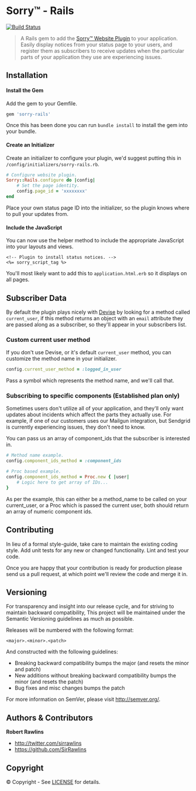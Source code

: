 # Sorry™ - Rails

[![Build Status](https://travis-ci.org/sorry-app/sorry-rails.svg?branch=master)](https://travis-ci.org/sorry-app/sorry-rails)

> A Rails gem to add the [Sorry™ Website Plugin](https://github.com/sorry-app/status-bar) to your application. Easily display notices from your status page to your users, and register them as subscribers to receive updates when the particular parts of your application they use are experiencing issues.

## Installation

#### Install the Gem

Add the gem to your Gemfile.

```ruby
gem 'sorry-rails'
```

Once this has been done you can run `bundle install` to install the gem into your bundle.

#### Create an Initializer

Create an initializer to configure your plugin, we'd suggest putting this in `/config/initializers/sorry-rails.rb`.

```ruby
# Configure website plugin.
Sorry::Rails.configure do |config|
    # Set the page identity.
    config.page_id = 'xxxxxxxx'
end
```

Place your own status page ID into the initializer, so the plugin knows where to pull your updates from.

#### Include the JavaScript

You can now use the helper method to include the appropriate JavaScript into your layouts and views.

```erb
<!-- Plugin to install status notices. -->
<%= sorry_script_tag %>
```

You'll most likely want to add this to `application.html.erb` so it displays on all pages.

## Subscriber Data

By default the plugin plays nicely with [Devise](https://github.com/plataformatec/devise) by looking for a method called `current_user`, if this method returns an object with an `email` attribute they are passed along as a subscriber, so they'll appear in your subscribers list.

### Custom current user method

If you don't use Devise, or it's default `current_user` method, you can customize the method name in your initializer.

```ruby
config.current_user_method = :logged_in_user
```

Pass a symbol which represents the method name, and we'll call that.

### Subscribing to specific components (Established plan only)

Sometimes users don't utilize all of your application, and they'll only want updates about incidents which affect the parts they actually use. For example, if one of our customers uses our Mailgun integration, but Sendgrid is currently experiencing issues, they don't need to know.

You can pass us an array of component_ids that the subscriber is interested in.

```ruby
# Method name example.
config.component_ids_method = :component_ids

# Proc based example.
config.component_ids_method = Proc.new { |user| 
    # Logic here to get array of IDs...
}
```

As per the example, this can either be a method_name to be called on your current_user, or a Proc which is passed the current user, both should return an array of numeric component ids.

## Contributing

In lieu of a formal style-guide, take care to maintain the existing coding style. Add unit tests for any new or changed functionality. Lint and test your code.

Once you are happy that your contribution is ready for production please send us a pull request, at which point we'll review the code and merge it in.

## Versioning

For transparency and insight into our release cycle, and for striving to maintain backward compatibility, This project will be maintained under the Semantic Versioning guidelines as much as possible.

Releases will be numbered with the following format:

`<major>.<minor>.<patch>`

And constructed with the following guidelines:

* Breaking backward compatibility bumps the major (and resets the minor and patch)
* New additions without breaking backward compatibility bumps the minor (and resets the patch)
* Bug fixes and misc changes bumps the patch

For more information on SemVer, please visit <http://semver.org/>.

## Authors & Contributors

**Robert Rawlins**

+ <http://twitter.com/sirrawlins>
+ <https://github.com/SirRawlins>

## Copyright

&copy; Copyright - See [LICENSE](LICENSE.txt) for details.
